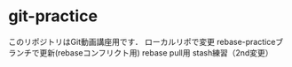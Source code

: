 # git-practice
このリポジトリはGit動画講座用です．
ローカルリポで変更
rebase-practiceブランチで更新(rebaseコンフリクト用)
rebase pull用
stash練習（2nd変更）